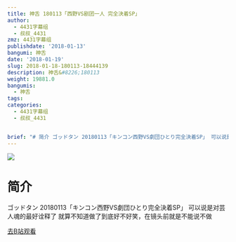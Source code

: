 ```yaml
---
title: 神舌 180113「西野VS剧团一人 完全決着SP」
author:
  - 4431字幕组
  - 叔叔_4431
zmz: 4431字幕组
publishdate: '2018-01-13'
bangumi: 神舌
date: '2018-01-19'
slug: 2018-01-18-180113-18444139
description: 神舌&#8226;180113
weight: 19881.0
bangumis:
  - 神舌
tags:
categories:
  - 4431字幕组
  - 叔叔_4431


brief: "# 简介 ゴッドタン 20180113「キンコン西野VS劇団ひとり完全決着SP」 可以说是对芸人魂的最好诠释了 就算不知道做了到底好不好笑，在镜头前就是不能说不做"
---
```

![](https://i.imgur.com/n8EQxad.png)
# 简介  
ゴッドタン 20180113「キンコン西野VS劇団ひとり完全決着SP」
可以说是对芸人魂的最好诠释了
就算不知道做了到底好不好笑，在镜头前就是不能说不做  

[去B站观看](https://www.bilibili.com/video/av18444139/)
 
